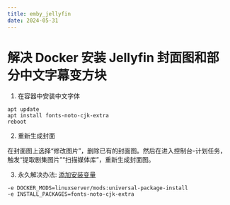 ```yaml
---
title: emby_jellyfin
date: 2024-05-31
---
```


# 解决 Docker 安装 Jellyfin 封面图和部分中文字幕变方块

1. 在容器中安装中文字体
```
apt update
apt install fonts-noto-cjk-extra
reboot
```

2. 重新生成封面

在封面图上选择“修改图片”，删除已有的封面图。然后在进入控制台-计划任务，触发“提取剧集图片”“扫描媒体库”，重新生成封面图。

3. 永久解决办法: [添加安装变量](https://github.com/linuxserver/docker-jellyfin/issues/161)

```
-e DOCKER_MODS=linuxserver/mods:universal-package-install
-e INSTALL_PACKAGES=fonts-noto-cjk-extra
```

# 
